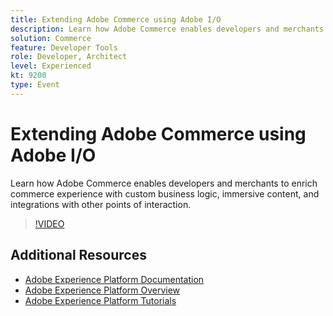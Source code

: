 ```yaml
---
title: Extending Adobe Commerce using Adobe I/O
description: Learn how Adobe Commerce enables developers and merchants to enrich commerce experience with custom business logic, immersive content, and integrations with other points of interaction.
solution: Commerce
feature: Developer Tools
role: Developer, Architect
level: Experienced
kt: 9200
type: Event
---
```

# Extending Adobe Commerce using Adobe I/O

Learn how Adobe Commerce enables developers and merchants to enrich commerce experience with custom business logic, immersive content, and integrations with other points of interaction.

>[!VIDEO](https://video.tv.adobe.com/v/337727/?quality=12&learn=on&hidetitle=true)

## Additional Resources

- [Adobe Experience Platform Documentation](https://experienceleague.adobe.com/docs/experience-platform.html)
- [Adobe Experience Platform Overview](https://experienceleague.adobe.com/docs/experience-platform/landing/home.html)
- [Adobe Experience Platform Tutorials](https://experienceleague.adobe.com/docs/platform-learn/tutorials/overview.html?lang=en)
